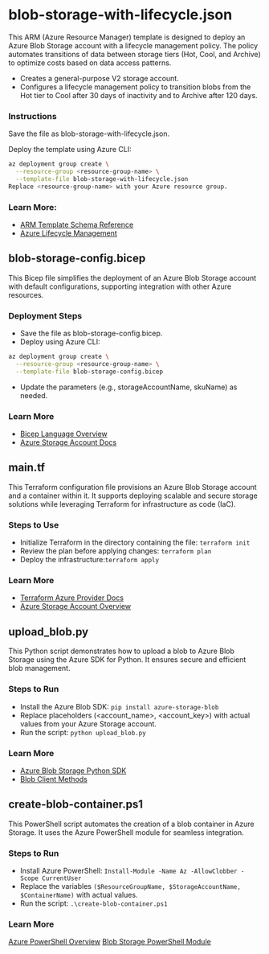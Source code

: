 # blob-storage-with-lifecycle.json
This ARM (Azure Resource Manager) template is designed to deploy an Azure Blob Storage account with a lifecycle management policy. The policy automates transitions of data between storage tiers (Hot, Cool, and Archive) to optimize costs based on data access patterns.

- Creates a general-purpose V2 storage account.
- Configures a lifecycle management policy to transition blobs from the Hot tier to Cool after 30 days of inactivity and to Archive after 120 days.

### Instructions
Save the file as blob-storage-with-lifecycle.json.

Deploy the template using Azure CLI:
```bash
az deployment group create \
  --resource-group <resource-group-name> \
  --template-file blob-storage-with-lifecycle.json
Replace <resource-group-name> with your Azure resource group.
```
### Learn More:
- [ARM Template Schema Reference](https://learn.microsoft.com/azure/azure-resource-manager/templates/syntax?WT.mc_id=%3Fwt.mc_id%3Dstudentamb_260352)
- [Azure Lifecycle Management](https://learn.microsoft.com/azure/storage/blobs/lifecycle-management-policy-configure?tabs=azure-portal&WT.mc_id=%3Fwt.mc_id%3Dstudentamb_260352)


## blob-storage-config.bicep
This Bicep file simplifies the deployment of an Azure Blob Storage account with default configurations, supporting integration with other Azure resources.

### Deployment Steps
- Save the file as blob-storage-config.bicep.
- Deploy using Azure CLI:
```bash
az deployment group create \
  --resource-group <resource-group-name> \
  --template-file blob-storage-config.bicep
```
- Update the parameters (e.g., storageAccountName, skuName) as needed.

### Learn More
- [Bicep Language Overview](https://learn.microsoft.com/azure/azure-resource-manager/bicep/overview?tabs=bicep&WT.mc_id=%3Fwt.mc_id%3Dstudentamb_260352)
- [Azure Storage Account Docs](https://learn.microsoft.com/azure/storage/common/storage-account-overview?WT.mc_id=%3Fwt.mc_id%3Dstudentamb_260352)

## main.tf
This Terraform configuration file provisions an Azure Blob Storage account and a container within it. It supports deploying scalable and secure storage solutions while leveraging Terraform for infrastructure as code (IaC).

### Steps to Use
- Initialize Terraform in the directory containing the file: `terraform init`
- Review the plan before applying changes: `terraform plan`
- Deploy the infrastructure:`terraform apply`

### Learn More
- [Terraform Azure Provider Docs](https://learn.microsoft.com/azure/developer/terraform/?WT.mc_id=%3Fwt.mc_id%3Dstudentamb_260352)
- [Azure Storage Account Overview](https://learn.microsoft.com/azure/storage/common/storage-account-overview?WT.mc_id=%3Fwt.mc_id%3Dstudentamb_260352)

## upload_blob.py
This Python script demonstrates how to upload a blob to Azure Blob Storage using the Azure SDK for Python. It ensures secure and efficient blob management.

### Steps to Run

- Install the Azure Blob SDK: `pip install azure-storage-blob`
- Replace placeholders (<account_name>, <account_key>) with actual values from your Azure Storage account.
- Run the script: `python upload_blob.py`

### Learn More

- [Azure Blob Storage Python SDK](https://learn.microsoft.com/azure/storage/blobs/storage-quickstart-blobs-python?tabs=managed-identity%2Croles-azure-portal%2Csign-in-azure-cli&pivots=blob-storage-quickstart-scratch&WT.mc_id=%3Fwt.mc_id%3Dstudentamb_260352)
- [Blob Client Methods](https://learn.microsoft.com/python/api/azure-storage-blob/azure.storage.blob.blobclient?view=azure-python&WT.mc_id=%3Fwt.mc_id%3Dstudentamb_260352)

## create-blob-container.ps1

This PowerShell script automates the creation of a blob container in Azure Storage. It uses the Azure PowerShell module for seamless integration.

### Steps to Run

- Install Azure PowerShell: `Install-Module -Name Az -AllowClobber -Scope CurrentUser`
- Replace the variables `($ResourceGroupName, $StorageAccountName, $ContainerName)` with actual values.
- Run the script: `.\create-blob-container.ps1`

### Learn More

[Azure PowerShell Overview](https://learn.microsoft.com/powershell/azure/what-is-azure-powershell?view=azps-13.0.0&WT.mc_id=%3Fwt.mc_id%3Dstudentamb_260352)
[Blob Storage PowerShell Module](https://learn.microsoft.com/azure/storage/blobs/blob-containers-powershell?WT.mc_id=%3Fwt.mc_id%3Dstudentamb_260352)